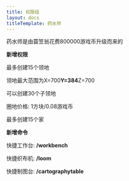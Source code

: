 ```yaml
---
title: 权限组
layout: docs
titleTemplate: 药水师
---
```


药水师是由蓑笠翁花费800000游戏币升级而来的

**新增权限**

最多创建15个领地

领地最大范围为X=700**Y=384**Z=700

可以创建30个子领地

圈地价格: 1方块/0.08游戏币

最多创建15个家

**新增命令**

快捷工作台: **/workbench**

快捷织布机: **/loom**

快捷制图台: **/cartographytable**
